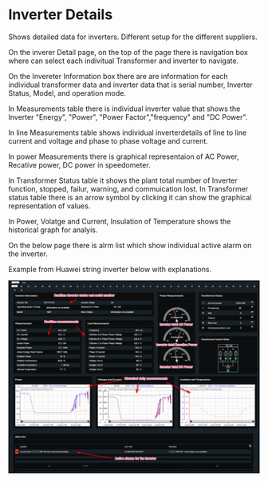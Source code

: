 # Inverter Details

Shows detailed data for inverters. Different setup for the different suppliers.

On the inverer Detail page, on the top of the page there is navigation box where can select each indivitual Transformer and inverter to navigate.

On the Invereter Information box there are are information for each individual transformer data and inverter data that is serial number, Inverter Status, Model, and operation mode.

In Measurements table there is individual inverter value that shows the Inverter "Energy", "Power", "Power Factor","frequency" and "DC Power".

In line Measurements table shows individual inverterdetails of line to line current and voltage and phase to phase voltage and current.

In power Measurements there is graphical representaion of AC Power, Recative power, DC power in speedometer.

In Transformer Status table it shows the plant total number of Inverter function, stopped, failur, warning, and commuication lost. In Transformer status table there is an arrow symbol by clicking it can show the graphical representation of values.

In Power, Volatge and Current, Insulation of Temperature shows the historical graph for analyis.

On the below page there is alrm list which show individual active alarm on the inverter.

Example from Huawei string inverter below with explanations.

![Inverter details](../Images/inverterdetails.png)